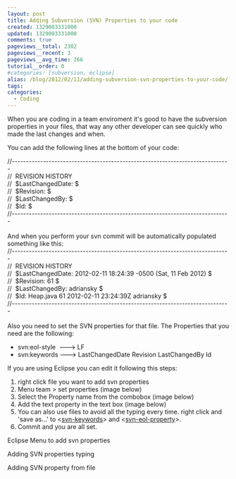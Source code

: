 ```yaml
---
layout: post
title: Adding Subversion (SVN) Properties to your code
created: 1329003331000
updated: 1329003331000
comments: true
pageviews__total: 2302
pageviews__recent: 3
pageviews__avg_time: 266
tutorial__order: 0
#categories: [subversion, eclipse]
alias: /blog/2012/02/11/adding-subversion-svn-properties-to-your-code/
tags:
categories:
  - Coding
---
```

<p>When you are coding in a team enviroment it&#39;s good to have the subversion properties in your files, that way any other developer can see quickly who made the last changes and when.</p>
<p>You can add the following lines at the bottom of your code:</p>
<!--More-->
<div>
	//-----------------------------------------------------------------------------</div>
<div>
	// &nbsp;REVISION HISTORY</div>
<div>
	// &nbsp;$LastChangedDate: $</div>
<div>
	// &nbsp;$Revision: $</div>
<div>
	// &nbsp;$LastChangedBy: $</div>
<div>
	// &nbsp;$Id: $</div>
<div>
	//-----------------------------------------------------------------------------</div>
<div>
	&nbsp;</div>
<div>
	And when you perform your svn commit will be automatically populated something like this:</div>
<div>
	//-----------------------------------------------------------------------------</div>
<div>
	// &nbsp;REVISION HISTORY</div>
<div>
	// &nbsp;$LastChangedDate: 2012-02-11 18:24:39 -0500 (Sat, 11 Feb 2012) $</div>
<div>
	// &nbsp;$Revision: 61 $</div>
<div>
	// &nbsp;$LastChangedBy: adriansky $</div>
<div>
	// &nbsp;$Id: Heap.java 61 2012-02-11 23:24:39Z adriansky $</div>
<div>
	//-----------------------------------------------------------------------------</div>
<div>
	&nbsp;</div>
<div>
	Also you need to set the SVN properties for that file. The Properties that you need are the following:</div>
<ul>
	<li>
		svn:eol-style &nbsp;---&gt; LF</li>
	<li>
		svn:keywords ---&gt; LastChangedDate Revision LastChangedBy Id</li>
</ul>
<div>
	If you are using Eclipse you can edit it following this steps:</div>
<ol>
	<li>
		right click file you want to add svn properties</li>
	<li>
		Menu team &gt; set properties (image below)</li>
	<li>
		Select the Property name from the combobox&nbsp;(image below)</li>
	<li>
		Add the text property in the text box&nbsp;(image below)</li>
	<li>
		You can also use files to avoid all the typing every time. right click and &#39;save as...&#39; to &lt;<a href="http://adrianmejiarosario.com/sites/default/files/svn-keywords.txt" target="_blank">svn-keywords</a>&gt; and&nbsp;&lt;<a href="http://adrianmejiarosario.com/sites/default/files/svn-eol-style.txt" onclick="window.open(this.href, '', 'resizable=no,status=no,location=no,toolbar=no,menubar=no,fullscreen=no,scrollbars=no,dependent=no'); return false;">svn-eol-property</a>&gt;.</li>
	<li>
		Commit and you are all set.</li>
</ol>
<p>Eclipse Menu to add svn properties</p>
<p>
<!-- <img alt="Eclipse SVN Property Menu" src="http://adrianmejiarosario.com/sites/default/files/svnprop1.png" style="width: 600px; height: 564px; " /> -->
</p>
<p>Adding SVN properties typing</p>
<p>
<!-- <img alt="" src="http://adrianmejiarosario.com/sites/default/files/svnprop2.png" style="width: 525px; height: 520px; " /> -->
</p>
<p>Adding SVN property from file</p>
<p>
<!-- <img alt="SVN property from file" src="http://adrianmejiarosario.com/sites/default/files/svnprop3.png" style="width: 525px; height: 520px; " /> -->
</p>
